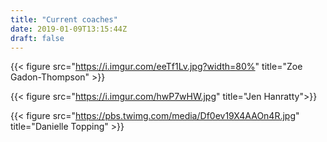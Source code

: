 ```yaml
---
title: "Current coaches"
date: 2019-01-09T13:15:44Z
draft: false
---
```


{{< figure src="https://i.imgur.com/eeTf1Lv.jpg?width=80%" title="Zoe Gadon-Thompson" >}}

{{< figure src="https://i.imgur.com/hwP7wHW.jpg" title="Jen Hanratty">}}

{{< figure src="https://pbs.twimg.com/media/Df0ev19X4AAOn4R.jpg" title="Danielle Topping" >}}




<!-- ![Jen Hanratty](https://imgur.com/a/W6HQDWL)

![Simon Hewitt](https://imgur.com/a/W6HQDWL)

![Sean McGurk](https://imgur.com/a/W6HQDWL)

![Danielle Topping](https://imgur.com/a/W6HQDWL)

![Russell Matboui](https://imgur.com/a/W6HQDWL) -->

